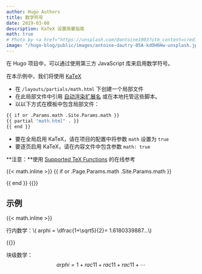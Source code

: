 ```yaml
---
author: Hugo Authors
title: 数学符号
date: 2019-03-08
description: KaTeX 设置简要指南
math: true
# Photo by <a href="https://unsplash.com/@antoine1003?utm_content=creditCopyText&utm_medium=referral&utm_source=unsplash">Antoine Dautry</a> on <a href="https://unsplash.com/photos/mathematics-computation-05A-kdOH6Hw?utm_content=creditCopyText&utm_medium=referral&utm_source=unsplash">Unsplash</a>
image: "/hugo-blog/public/images/antoine-dautry-05A-kdOH6Hw-unsplash.jpg"
---
```


在 Hugo 项目中，可以通过使用第三方 JavaScript 库来启用数学符号。
<!--more-->

在本示例中，我们将使用 [KaTeX](https://katex.org/)

- 在 `/layouts/partials/math.html` 下创建一个局部文件
- 在此局部文件中引用 [自动渲染扩展名](https://katex.org/docs/autorender.html) 或在本地托管这些脚本。
- 以以下方式在模板中包含局部文件：

```bash
{{ if or .Params.math .Site.Params.math }}
{{ partial "math.html" . }}
{{ end }}
```

- 要在全局启用 KaTeX，请在项目的配置中将参数 `math` 设置为 `true`
- 要逐页启用 KaTeX，请在内容文件中包含参数 `math: true`

**注意：**使用 [Supported TeX Functions](https://katex.org/docs/supported.html) 的在线参考

{{< math.inline >}}
{{ if or .Page.Params.math .Site.Params.math }}
<!-- KaTeX -->
<link rel="stylesheet" href="https://cdn.jsdelivr.net/npm/katex@0.16.9/dist/katex.min.css" integrity="sha384-n8MVd4RsNIU0tAv4ct0nTaAbDJwPJzDEaqSD1odI+WdtXRGWt2kTvGFasHpSy3SV" crossorigin="anonymous">
<script defer src="https://cdn.jsdelivr.net/npm/katex@0.16.9/dist/katex.min.js" integrity="sha384-XjKyOOlGwcjNTAIQHIpgOno0Hl1YQqzUOEleOLALmuqehneUG+vnGctmUb0ZY0l8" crossorigin="anonymous"></script>
<script defer src="https://cdn.jsdelivr.net/npm/katex@0.16.9/dist/contrib/auto-render.min.js" integrity="sha384-+VBxd3r6XgURycqtZ117nYw44OOcIax56Z4dCRWbxyPt0Koah1uHoK0o4+/RRE05" crossorigin="anonymous" onload="renderMathInElement(document.body);"></script>
{{ end }}
{{</ math.inline >}}

## 示例

{{< math.inline >}}
<p>
行内数学：\( arphi = \dfrac{1+\sqrt5}{2}= 1.6180339887…\)
</p>
{{</ math.inline >}}

块级数学：
$$
  arphi = 1+rac{1} {1+rac{1} {1+rac{1} {1+\cdots} } }
$$
